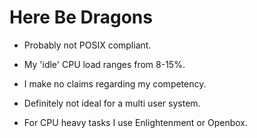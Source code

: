 # Here Be Dragons


- Probably not POSIX compliant.

- My 'idle' CPU load ranges from 8-15%.

- I make no claims regarding my competency.

- Definitely not ideal for a multi user system.

- For CPU heavy tasks I use Enlightenment or Openbox.

